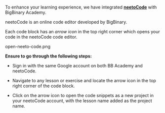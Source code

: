 To enhance your learning experience, we have integrated [**neetoCode**](https://neetocode.com/) with BigBinary Academy.

neetoCode is an online code editor developed by BigBinary.

Each code block has an *arrow icon* in the top right corner
which opens your code in the neetoCode code editor.

<image>open-neeto-code.png</image>

**Ensure to go through the following steps:**

- Sign in with the same Google account
  on both BB Academy and neetoCode.

- Navigate to any lesson or exercise and locate the
  arrow icon in the top right corner of the code block.

- Click on the arrow icon to open the code snippets as a new project in
  your neetoCode account, with the lesson name added as the project name.

